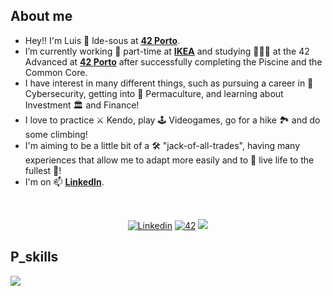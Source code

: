 ## About me

- Hey!! I'm Luis 👋 lde-sous at [**42 Porto**](https://www.42porto.com).
- I’m currently working 💼 part-time at [**IKEA**](https://www.ikea.pt) and studying 👨🏻‍💻 at the 42 Advanced at [**42 Porto**](https://www.42porto.com) after successfully completing the Piscine and the Common Core.
- I have interest in many different things, such as pursuing a career in 👾 Cybersecurity, getting into 🌿 Permaculture, and learning about Investment 🏛️ and Finance!
- I love to practice ⚔️ Kendo, play 🕹️ Videogames, go for a hike 🏞 and do some climbing!
- I'm aiming to be a little bit of a 🛠️ "jack-of-all-trades", having many experiences that allow me to adapt more easily and to 🌱 live life to the fullest 🌲!
- I'm on 📫 [**LinkedIn**](https://www.linkedin.com/in/lubupereira/).

<!---
SMALL ICONS
--->
<br/>
<p align="center">
<a href='https://www.linkedin.com/in/lubupereira/' target="_blank"><img alt='Linkedin' src='https://img.shields.io/badge/LinkedIn-100000?style=flat-square&logo=Linkedin&logoColor=white&labelColor=0A66C2&color=0A66C2'/></a>
</a>
<a href='https://profile.intra.42.fr/users/lde-sous' target="_blank"><img alt='42' src='https://img.shields.io/badge/Porto-100000?style=flat-square&logo=42&logoColor=white&labelColor=000000&color=000000'/></a>
</a>
<img src="https://komarev.com/ghpvc/?username=lubuper&style=flat-square&color=blue"></a>
</a>
</p>

<!---
BIG ICONS
--->
## P_skills
<p align="left">
  <a href="https://skillicons.dev">
    <img src="https://skillicons.dev/icons?i=c,html,css,python,mysql,git,github,bash,linux,vim,vscode" />
  </a>
</p>

